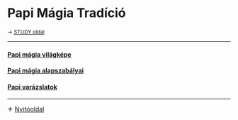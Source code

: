 # Papi Mágia Tradíció

<sub>→ [STUDY oldal](https://github.com/kaktusztea/szilankrpg/wiki/STUDY.magiatradicio.papimagia) </sub>

---
#### [Papi mágia világképe](101_papi.magia.vilagkep.md)

#### [Papi mágia alapszabályai](102_papi.magia.alapszabalyok.md)

#### [Papi varázslatok](103_papi.varazslatok.md)

---

⚜️ [Nyitóoldal](start.md#10-papi-m%C3%A1gia)
